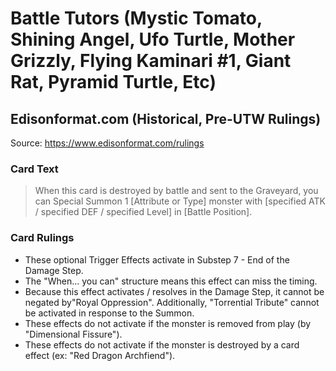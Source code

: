 # Battle Tutors (Mystic Tomato, Shining Angel, Ufo Turtle, Mother Grizzly, Flying Kaminari #1, Giant Rat, Pyramid Turtle, Etc)

## Edisonformat.com (Historical, Pre-UTW Rulings)

Source: https://www.edisonformat.com/rulings

### Card Text

> When this card is destroyed by battle and sent to the Graveyard, you can Special Summon 1 \[Attribute or Type\] monster with \[specified ATK / specified DEF / specified Level\] in \[Battle Position\].

### Card Rulings

*   These optional Trigger Effects activate in Substep 7 - End of the Damage Step.
*   The "When... you can" structure means this effect can miss the timing.
*   Because this effect activates / resolves in the Damage Step, it cannot be negated by"Royal Oppression". Additionally, "Torrential Tribute" cannot be activated in response to the Summon.
*   These effects do not activate if the monster is removed from play (by "Dimensional Fissure").
*   These effects do not activate if the monster is destroyed by a card effect (ex: "Red Dragon Archfiend").
